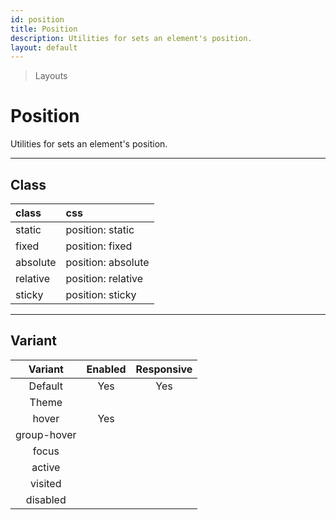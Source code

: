 ```yaml
---
id: position
title: Position
description: Utilities for sets an element's position.
layout: default
---
```


> Layouts

# Position

Utilities for sets an element's position.

---

## Class

| <span class="px-3 py-1 text-white bg-charcoal-100 rounded-full">class</span> | <span class="px-3 py-1 text-white bg-charcoal-100 rounded-full">css</span> |
|:--|:--|
| static | position: static |
| fixed | position: fixed |
| absolute | position: absolute |
| relative | position: relative |
| sticky | position: sticky |

---

## Variant

| <span class="font-semibold underline">Variant</span> | <span class="font-semibold underline">Enabled</span> | <span class="font-semibold underline">Responsive</span> |
|:-:|:-:|:-:|
| Default | Yes | Yes |
| Theme | | |
| hover| Yes | |
| group-hover | | |
| focus | | |
| active | | |
| visited | | |
| disabled | | |